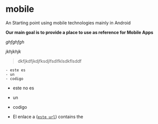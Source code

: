 # mobile
An Starting  point using mobile technologies mainly in Android

**Our main goal is to provide a place to use as reference for Mobile Apps**

*ghfghfgh*

*jkhjkhjk*
>dkfjkdfjkdjfksdjlfsdlfklsdkflsddf

```
- este es
- un 
- codigo
```

- este no es
- un 
- codigo 

- El enlace a  ([`este url`](../com.unity.ml-agents/)) contains the







